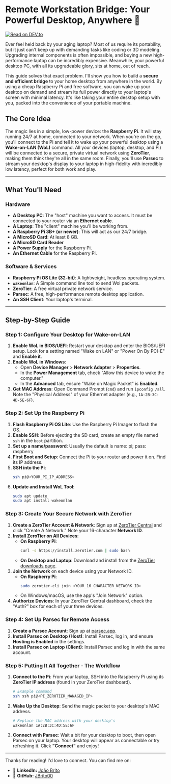 # Remote Workstation Bridge: Your Powerful Desktop, Anywhere 🚀

[![Read on DEV.to](https://img.shields.io/badge/Read%20the%20full%20guide-on%20DEV.to-0A0A0A?style=for-the-badge&logo=dev.to)](https://dev.to/jbrito00/remote-workstation-bridge-your-powerful-desktop-anywhere-3jg2)

Ever feel held back by your aging laptop? Most of us require its portability, but it just can't keep up with demanding tasks like coding or 3D modeling. Upgrading internal components is often impossible, and buying a new high-performance laptop can be incredibly expensive. Meanwhile, your powerful desktop PC, with all its upgradeable glory, sits at home, out of reach.

This guide solves that exact problem. I'll show you how to build a **secure and efficient bridge** to your home desktop from anywhere in the world. By using a cheap Raspberry Pi and free software, you can wake up your desktop on demand and stream its full power directly to your laptop's screen with minimal latency. It's like taking your entire desktop setup with you, packed into the convenience of your portable machine.

## The Core Idea

The magic lies in a simple, low-power device: the **Raspberry Pi**. It will stay running 24/7 at home, connected to your network. When you're on the go, you'll connect to the Pi and tell it to wake up your powerful desktop using a **Wake-on-LAN (WoL)** command. All your devices (laptop, desktop, and Pi) will be connected to a secure, private virtual network using **ZeroTier**, making them think they're all in the same room. Finally, you'll use **Parsec** to stream your desktop's display to your laptop in high-fidelity with incredibly low latency, perfect for both work and play.



***

## What You'll Need

### Hardware
* **A Desktop PC**: The "host" machine you want to access. It must be connected to your router via an **Ethernet cable**.
* **A Laptop**: The "client" machine you'll be working from.
* **A Raspberry Pi 3B+ (or newer)**: This will act as our 24/7 bridge.
* **A MicroSD Card**: At least 8 GB.
* **A MicroSD Card Reader**
* **A Power Supply** for the Raspberry Pi.
* **An Ethernet Cable** for the Raspberry Pi.

### Software & Services
* **Raspberry Pi OS Lite (32-bit)**: A lightweight, headless operating system.
* **`wakeonlan`**: A Simple command line tool to send Wol packets.
* **ZeroTier**: A free virtual private network service.
* **Parsec**: A free, high-performance remote desktop application.
* **An SSH Client**: Your laptop's terminal.

***

## Step-by-Step Guide

### Step 1: Configure Your Desktop for Wake-on-LAN

1.  **Enable WoL in BIOS/UEFI**: Restart your desktop and enter the BIOS/UEFI setup. Look for a setting named "Wake on LAN" or "Power On By PCI-E" and **Enable it**.
2.  **Enable WoL in Windows**:
    * Open **Device Manager** > **Network Adapter** > **Properties**.
    * In the **Power Management** tab, check "Allow this device to wake the computer."
    * In the **Advanced** tab, ensure "Wake on Magic Packet" is **Enabled**.
3.  **Get MAC Address**: Open Command Prompt (`cmd`) and run `ipconfig /all`. Note the "Physical Address" of your Ethernet adapter (e.g., `1A-2B-3C-4D-5E-6F`).

### Step 2: Set Up the Raspberry Pi

1.  **Flash Raspberry Pi OS Lite**: Use the Raspberry Pi Imager to flash the OS.
2.  **Enable SSH**: Before ejecting the SD card, create an empty file named `ssh` in the `boot` partition.
3.  **Set up a name/password**: Usually the dafault is name: pi; pass: raspberry 
4.  **First Boot and Setup**: Connect the Pi to your router and power it on. Find its IP address.
5.  **SSH into the Pi**:
    ```bash
    ssh pi@<YOUR_PI_IP_ADDRESS>
    ```
6.  **Update and Install WoL Tool**:
    ```bash
    sudo apt update
    sudo apt install wakeonlan
    ```

### Step 3: Create Your Secure Network with ZeroTier

1.  **Create a ZeroTier Account & Network**: Sign up at [ZeroTier Central](https://my.zerotier.com/) and click "Create A Network." Note your 16-character **Network ID**.
2.  **Install ZeroTier on All Devices**:
    * **On Raspberry Pi**:
        ```bash
        curl -s https://install.zerotier.com | sudo bash
        ```
    * **On Desktop and Laptop**: Download and install from the [ZeroTier downloads page](https://www.zerotier.com/download/).
3.  **Join the Network** on each device using your Network ID.
    * **On Raspberry Pi**:
        ```bash
        sudo zerotier-cli join <YOUR_16_CHARACTER_NETWORK_ID>
        ```
    * On Windows/macOS, use the app's "Join Network" option.
4.  **Authorize Devices**: In your ZeroTier Central dashboard, check the "Auth?" box for each of your three devices.

### Step 4: Set Up Parsec for Remote Access

1.  **Create a Parsec Account**: Sign up at [parsec.app](https://parsec.app/).
2.  **Install Parsec on Desktop (Host)**: Install Parsec, log in, and ensure **Hosting is Enabled** in the settings.
3.  **Install Parsec on Laptop (Client)**: Install Parsec and log in with the same account.

### Step 5: Putting It All Together - The Workflow

1.  **Connect to the Pi**: From your laptop, SSH into the Raspberry Pi using its **ZeroTier IP address** (found in your ZeroTier dashboard).
    ```bash
    # Example command
    ssh ssh pi@<PI_ZEROTIER_MANAGED_IP>
    ```
2.  **Wake Up the Desktop**: Send the magic packet to your desktop's MAC address.
    ```bash
    # Replace the MAC address with your desktop's
    wakeonlan 1A:2B:3C:4D:5E:6F
    ```
3.  **Connect with Parsec**: Wait a bit for your desktop to boot, then open Parsec on your laptop. Your desktop will appear as connectable or try refreshing it. Click **"Connect"** and enjoy!

---
Thanks for reading! I'd love to connect. You can find me on:

- 💼 **LinkedIn:** [João Brito](https://www.linkedin.com/in/jo%C3%A3o-brito-95228b20a/)
- 🐙 **GitHub:** [JBrito00](https://github.com/JBrito00)
